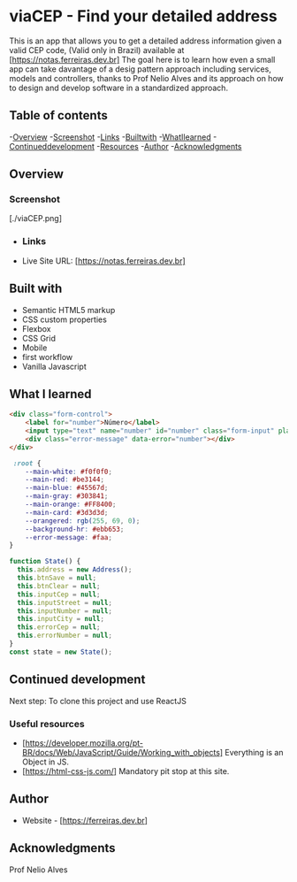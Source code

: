 # viaCEP - Find your detailed address
This is an app that allows you to get a detailed address information given a valid CEP code,
(Valid only in Brazil) available at [https://notas.ferreiras.dev.br] The goal here is to learn how even a small app can take davantage of a desig pattern approach including services,
models
and controllers,
thanks to Prof Nelio Alves
and its approach on how to design
and develop software in a standardized approach.
## Table of contents
-[Overview](#overview)
-[Screenshot](#screenshot)
-[Links](#links)
-[Builtwith](#built-with)
-[WhatIlearned](#what-i-learned)
-[Continueddevelopment](#continued-development)
-[Resources](#useful-resources)
-[Author](#author)
-[Acknowledgments](#acknowledgments)
## Overview
### Screenshot
[./viaCEP.png]
* ### Links
- Live Site URL: [https://notas.ferreiras.dev.br] 
## Built with
- Semantic HTML5 markup 
- CSS custom properties 
- Flexbox 
- CSS Grid 
- Mobile 
- first workflow 
- Vanilla Javascript 
 ## What I learned
```html
<div class="form-control">
    <label for="number">Número</label>
    <input type="text" name="number" id="number" class="form-input" placeholder="Número">
    <div class="error-message" data-error="number"></div>
</div>
``` 
```css
 :root {
    --main-white: #f0f0f0;
    --main-red: #be3144;
    --main-blue: #45567d;
    --main-gray: #303841;
    --main-orange: #FF8400;
    --main-card: #3d3d3d;
    --orangered: rgb(255, 69, 0);
    --background-hr: #ebb653;
    --error-message: #faa;
}
``` 
```js
function State() {
  this.address = new Address();
  this.btnSave = null;
  this.btnClear = null;
  this.inputCep = null;
  this.inputStreet = null;
  this.inputNumber = null;
  this.inputCity = null;
  this.errorCep = null;
  this.errorNumber = null;
}
const state = new State();
``` 
## Continued development
Next step: To clone this project and use ReactJS 
### Useful resources
- [https://developer.mozilla.org/pt-BR/docs/Web/JavaScript/Guide/Working_with_objects] Everything is an Object in JS.
- [https://html-css-js.com/] Mandatory pit stop at this site.
## Author
- Website - [https://ferreiras.dev.br] 
## Acknowledgments
Prof Nelio Alves